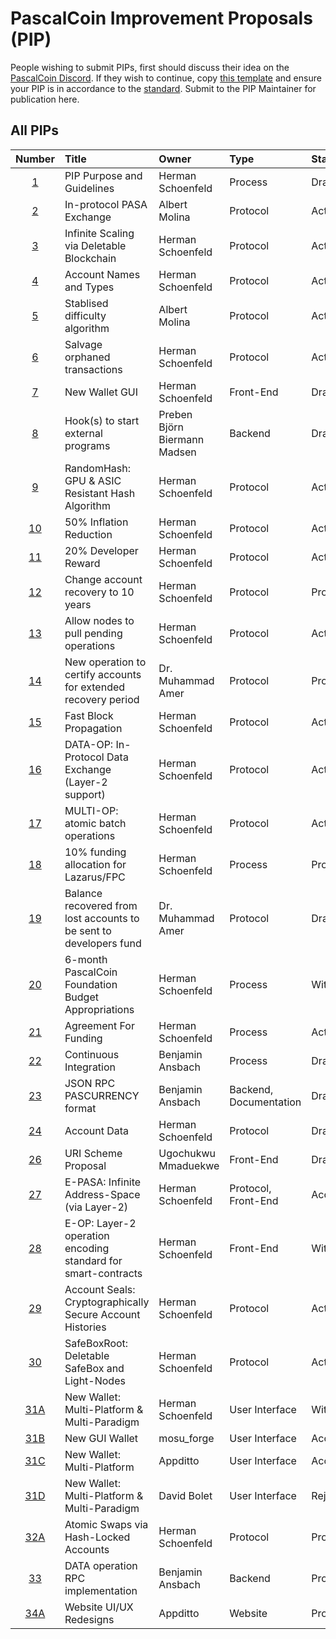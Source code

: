 # PascalCoin Improvement Proposals (PIP)

People wishing to submit PIPs, first should discuss their idea on the [PascalCoin Discord](https://discordapp.com/invite/sJqcgtD). 
If they wish to continue, copy [this template](PIP-template.md) and ensure your PIP is in accordance to the [standard](PIP-0001.md). Submit to the PIP Maintainer for publication here.

## All PIPs

| Number                | Title                                         | Owner                          | Type           | Status   |
| :-------------------: | :-------------------------------------------- | :----------------------------  | :------------  | :------- |
| [1](PIP-0001.md)      | PIP Purpose and Guidelines                    | Herman Schoenfeld              | Process        | Draft    |
| [2](PIP-0002.md)      | In-protocol PASA Exchange                     | Albert Molina                  | Protocol       | Active   |
| [3](PIP-0003.md)      | Infinite Scaling via Deletable Blockchain     | Herman Schoenfeld              | Protocol       | Active   |
| [4](PIP-0004.md)      | Account Names and Types                       | Herman Schoenfeld              | Protocol       | Active   |
| [5](PIP-0005.md)      | Stablised difficulty algorithm                | Albert Molina                  | Protocol       | Active   |
| [6](PIP-0006.md)      | Salvage orphaned transactions                 | Herman Schoenfeld              | Protocol       | Active   |
| [7](PIP-0007.md)      | New Wallet GUI                                | Herman Schoenfeld              | Front-End      | Draft    |
| [8](PIP-0008.md)      | Hook(s) to start external programs            | Preben Björn Biermann Madsen   | Backend        | Draft    |
| [9](PIP-0009.md)      | RandomHash: GPU & ASIC Resistant Hash Algorithm | Herman Schoenfeld            | Protocol       | Active   |
| [10](PIP-0010.md)     | 50% Inflation Reduction                       | Herman Schoenfeld              | Protocol       | Active   |
| [11](PIP-0011.md)     | 20% Developer Reward                          | Herman Schoenfeld              | Protocol       | Active   |
| [12](PIP-0012.md)     | Change account recovery to 10 years           | Herman Schoenfeld              | Protocol       | Proposed |
| [13](PIP-0013.md)     | Allow nodes to pull pending operations        | Herman Schoenfeld              | Protocol       | Active   |
| [14](PIP-0014.md)     | New operation to certify accounts for extended recovery period  | Dr. Muhammad Amer       | Protocol       | Proposed |
| [15](PIP-0015.md)     | Fast Block Propagation                        | Herman Schoenfeld              | Protocol       | Active |
| [16](PIP-0016.md)     | DATA-OP: In-Protocol Data Exchange (Layer-2 support)   | Herman Schoenfeld              | Protocol       | Active |
| [17](PIP-0017.md)     | MULTI-OP: atomic batch operations             | Herman Schoenfeld              | Protocol       | Active   |
| [18](PIP-0018.md)     | 10% funding allocation for Lazarus/FPC        | Herman Schoenfeld              | Process        | Proposed |
| [19](PIP-0019.md)     | Balance recovered from lost accounts to be sent to developers fund   | Dr. Muhammad Amer   | Protocol        | Draft |
| [20](PIP-0020.md)     | 6-month PascalCoin Foundation Budget Appropriations   | Herman Schoenfeld      | Process        | Withdrawn |
| [21](PIP-0021.md)     | Agreement For Funding                         | Herman Schoenfeld              | Process        | Active |
| [22](PIP-0022.md)     | Continuous Integration                        | Benjamin Ansbach               | Process        | Draft |
| [23](PIP-0023.md)     | JSON RPC PASCURRENCY format                   | Benjamin Ansbach               | Backend, Documentation | Draft |
| [24](PIP-0024.md)     | Account Data                                  | Herman Schoenfeld              | Protocol       | Draft |
| [26](PIP-0026.md)     | URI Scheme Proposal                           | Ugochukwu Mmaduekwe            | Front-End       | Draft |
| [27](PIP-0027.md)     | E-PASA: Infinite Address-Space (via Layer-2)  | Herman Schoenfeld              | Protocol, Front-End    | Accepted |
| [28](PIP-0028.md)     | E-OP: Layer-2 operation encoding standard for smart-contracts | Herman Schoenfeld            | Front-End       | Withdrawn |
| [29](PIP-0029.md)     | Account Seals: Cryptographically Secure Account Histories  | Herman Schoenfeld            | Protocol   | Active |
| [30](PIP-0030.md)     | SafeBoxRoot: Deletable SafeBox and Light-Nodes| Herman Schoenfeld              | Protocol   | Active |
| [31A](PIP-0031A.md)   | New Wallet: Multi-Platform & Multi-Paradigm   | Herman Schoenfeld              | User Interface   | Withdrawn |
| [31B](PIP-0031B.md)   | New GUI Wallet                                | mosu_forge                     | User Interface  | Accepted |
| [31C](PIP-0031C.md)   | New Wallet: Multi-Platform                    | Appditto                       | User Interface   | Accepted |
| [31D](https://github.com/davidbolet/PascWallet)   | New Wallet: Multi-Platform & Multi-Paradigm  |  David Bolet       | User Interface   | Rejected |
| [32A](PIP-0032A.md)   | Atomic Swaps via Hash-Locked Accounts         | Herman Schoenfeld              | Protocol   | Proposed |
| [33](PIP-0033.md)     | DATA operation RPC implementation             | Benjamin Ansbach               | Backend    | Proposed |
| [34A](PIP-0034A.md)   | Website UI/UX Redesigns                       | Appditto                       | Website    | Proposed |


